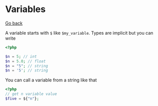 # Variables

[Go back](..)

A variable starts with ```$``` like `$my_variable`.
Types are implicit but you can write

```php
<?php

$n = 5; // int
$n = 5.0; // float
$n = "5"; // string
$n = '5'; // string
```

You can call a variable from a string like that

```php
<?php
// get n variable value
$five = ${"n"};
```